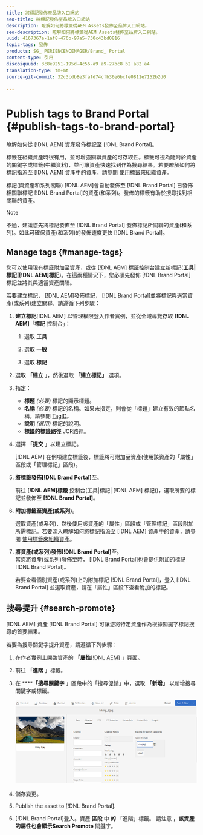 ```yaml
---
title: 將標記發佈至品牌入口網站
seo-title: 將標記發佈至品牌入口網站
description: 瞭解如何將標籤從AEM Assets發佈至品牌入口網站。
seo-description: 瞭解如何將標籤從AEM Assets發佈至品牌入口網站。
uuid: 4167367e-1af8-476b-97a5-730c43bd0816
topic-tags: 發佈
products: SG_ PERIENCENCENAGER/Brand_ Portal
content-type: 引用
discoiquuid: 3c8e9251-195d-4c56-a9 a9-27bc8 b2 a82 a4
translation-type: tm+mt
source-git-commit: 32c3cdb8e3fafd74cfb36e6bcfe0811e7152b2d0

---
```



# Publish tags to Brand Portal {#publish-tags-to-brand-portal}

瞭解如何從 [!DNL AEM] 資產發佈標記至 [!DNL Brand Portal]。

標籤在組織資產時很有用，並可增強關聯資產的可存取性。標籤可視為隨附於資產的關鍵字或標籤(中繼資料)，並可讓資產快速找到作為搜尋結果。若要瞭解如何將標記指派至 [!DNL AEM] 資產中的資產，請參閱 [使用標籤來組織資產](https://helpx.adobe.com/experience-manager/6-5/assets/using/organize-assets.html#Usetagstoorganizeassets)。

標記(與資產和系列關聯) [!DNL AEM]會自動發佈至 [!DNL Brand Portal] 已發佈相關聯標記 [!DNL Brand Portal]的資產(和系列)。發佈的標籤有助於搜尋找到相關聯的資產。

>[!NOTE]
>
>不過，建議您先將標記發佈至 [!DNL Brand Portal] 發佈標記所關聯的資產(和系列)。如此可確保資產(和系列)的發佈速度更快 [!DNL Brand Portal]。

## Manage tags {#manage-tags}

您可以使用現有標籤附加至資產，或從 [!DNL AEM] 標籤控制台建立新標記(**工具|標記|[!DNL AEM]標記**)。在這兩種情況下，您必須先發佈 [!DNL Brand Portal] 標記並將其與適當資產關聯。

若要建立標記， [!DNL AEM]發佈標記， [!DNL Brand Portal]並將標記與適當資產(或系列)建立關聯，請遵循下列步驟：

1. **建立標記**[!DNL AEM] 以管理權限登入作者實例，並從全域導覽存取 **[!DNL AEM]「標記** 控制台」：

   1. 選取 **工具**

   2. 選取 **一般**

   3. 選取 **標記**

2. 選取 **「建立** 」，然後選取 **「建立標記」** 選項。
3. 指定：

   * **標題**
      *(必要)* 標記的顯示標題。
   * **名稱**
      *(必要)* 標記的名稱。如果未指定，則會從「標題」建立有效的節點名稱。請參閱 [TagID](https://helpx.adobe.com/experience-manager/6-5/sites/developing/using/framework.html#TagID)。
   * **說明**
      *(選用)* 標記的說明。
   * **標籤的標籤路徑** JCR路徑。

4. 選擇 **「提交** 」以建立標記。

   [!DNL AEM] 在例項建立標籤後，標籤將可附加至資產(使用該資產的「屬性」區段或「管理標記」區段)。

5. **將標籤發佈[!DNL Brand Portal]**&#x200B;至。

   前往 **[!DNL AEM]標籤** 控制台(工具|標記| [!DNL AEM] 標記))，選取所要的標記並發佈至 **[!DNL Brand Portal]**。

6. **附加標籤至資產(或系列)**。

   選取資產(或系列)，然後使用該資產的「屬性」區段或「管理標記」區段附加所需標記。若要深入瞭解如何將標記指派至 [!DNL AEM] 資產中的資產，請參閱 [使用標籤來組織資產](https://helpx.adobe.com/experience-manager/6-5/assets/using/organize-assets.html#Usetagstoorganizeassets)。

7. **將資產(或系列)發佈[!DNL Brand Portal]**&#x200B;至。\
   當您將資產(或系列)發佈至時， [!DNL Brand Portal]也會提供附加的標記 [!DNL Brand Portal]。

   若要查看個別資產(或系列)上的附加標記 [!DNL Brand Portal]，登入 [!DNL Brand Portal] 並選取資產，請在「屬性」區段下查看附加的標記。

## 搜尋提升 {#search-promote}

[!DNL AEM] 資產 [!DNL Brand Portal] 可讓您將特定資產作為根據關鍵字標記搜尋的首要結果。

若要為搜尋關鍵字提升資產，請遵循下列步驟：

1. 在作者實例上開啓資產的 **「屬性**[!DNL AEM] 」頁面。
2. 前往 **「進階** 」標籤。
3. 在 ******「搜尋關鍵字** 」區段中的「搜尋促銷」中，選取 **「新增」** 以新增搜尋關鍵字或標籤。

   ![](assets/search-promote.png)

4. 儲存變更。
5. Publish the asset to [!DNL Brand Portal].
6. [!DNL Brand Portal]登入。資產 **區段** 中 **的** 「進階」標籤。
請注意 **，該資產的屬性也會顯示Search Promote** 關鍵字。
